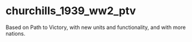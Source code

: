 # churchills_1939_ww2_ptv
Based on Path to Victory, with new units and functionality, and with more nations.
